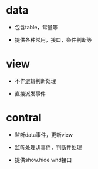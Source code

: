 # data

* 包含table，常量等

* 提供各种常用，接口，条件判断等

# view 

* 不作逻辑判断处理

* 直接派发事件

# contral

* 监听data事件，更新view

* 监听处理UI事件，判断并处理

* 提供show.hide wnd接口

